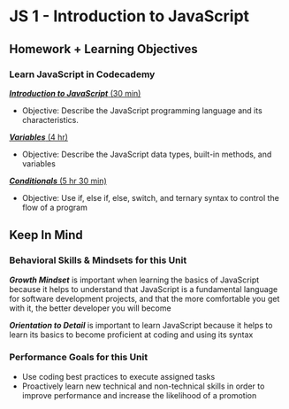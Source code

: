 # JS 1 - Introduction to JavaScript

## Homework + Learning Objectives

### **Learn JavaScript** in Codecademy

[***Introduction to JavaScript*** (30 min)](https://www.codecademy.com/courses/introduction-to-javascript/lessons/introduction-to-javascript/exercises/intro)

- Objective: Describe the JavaScript programming language and its characteristics.

[***Variables*** (4 hr)](https://www.codecademy.com/courses/introduction-to-javascript/lessons/variables/exercises/intro-variables)

- Objective: Describe the JavaScript data types, built-in methods, and variables

[***Conditionals*** (5 hr 30 min)](https://www.codecademy.com/courses/introduction-to-javascript/lessons/control-flow/exercises/control-flow-intro)

- Objective: Use if, else if, else, switch, and ternary syntax to control the flow of a program

## Keep In Mind

### Behavioral Skills & Mindsets for this Unit

***Growth Mindset*** is important when learning the basics of JavaScript because it helps to understand that JavaScript is a fundamental language for software development projects, and that the more comfortable you get with it, the better developer you will become

***Orientation to Detail*** is important to learn JavaScript because it helps to learn its basics to become proficient at coding and using its syntax

### Performance Goals for this Unit

- Use coding best practices to execute assigned tasks
- Proactively learn new technical and non-technical skills in order to improve performance and increase the likelihood of a promotion
